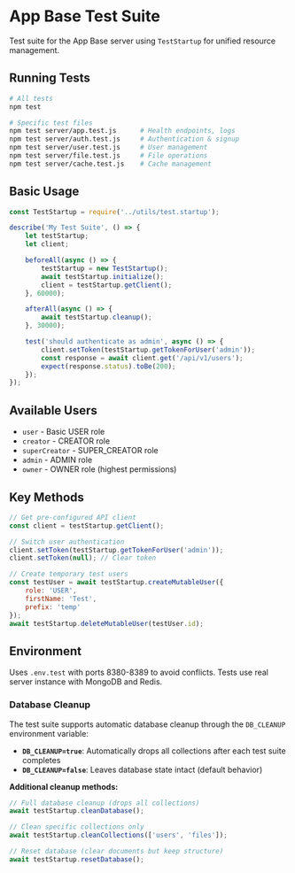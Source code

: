# App Base Test Suite

Test suite for the App Base server using `TestStartup` for unified resource management.

## Running Tests

```bash
# All tests
npm test

# Specific test files
npm test server/app.test.js      # Health endpoints, logs
npm test server/auth.test.js     # Authentication & signup
npm test server/user.test.js     # User management
npm test server/file.test.js     # File operations
npm test server/cache.test.js    # Cache management
```

## Basic Usage

```javascript
const TestStartup = require('../utils/test.startup');

describe('My Test Suite', () => {
    let testStartup;
    let client;

    beforeAll(async () => {
        testStartup = new TestStartup();
        await testStartup.initialize();
        client = testStartup.getClient();
    }, 60000);

    afterAll(async () => {
        await testStartup.cleanup();
    }, 30000);

    test('should authenticate as admin', async () => {
        client.setToken(testStartup.getTokenForUser('admin'));
        const response = await client.get('/api/v1/users');
        expect(response.status).toBe(200);
    });
});
```

## Available Users

- `user` - Basic USER role
- `creator` - CREATOR role
- `superCreator` - SUPER_CREATOR role
- `admin` - ADMIN role
- `owner` - OWNER role (highest permissions)

## Key Methods

```javascript
// Get pre-configured API client
const client = testStartup.getClient();

// Switch user authentication
client.setToken(testStartup.getTokenForUser('admin'));
client.setToken(null); // Clear token

// Create temporary test users
const testUser = await testStartup.createMutableUser({
    role: 'USER',
    firstName: 'Test',
    prefix: 'temp'
});
await testStartup.deleteMutableUser(testUser.id);
```

## Environment

Uses `.env.test` with ports 8380-8389 to avoid conflicts. Tests use real server instance with MongoDB and Redis.

### Database Cleanup

The test suite supports automatic database cleanup through the `DB_CLEANUP` environment variable:

- **`DB_CLEANUP=true`**: Automatically drops all collections after each test suite completes
- **`DB_CLEANUP=false`**: Leaves database state intact (default behavior)

**Additional cleanup methods:**
```javascript
// Full database cleanup (drops all collections)
await testStartup.cleanDatabase();

// Clean specific collections only
await testStartup.cleanCollections(['users', 'files']);

// Reset database (clear documents but keep structure)
await testStartup.resetDatabase();
```
